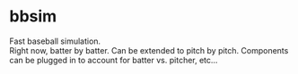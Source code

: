 # bbsim
Fast baseball simulation.  
Right now, batter by batter.  Can be extended to pitch by pitch.
Components can be plugged in to account for batter vs. pitcher, etc...
